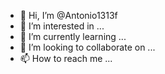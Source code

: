 - 👋 Hi, I’m @Antonio1313f
- 👀 I’m interested in ...
- 🌱 I’m currently learning ...
- 💞️ I’m looking to collaborate on ...
- 📫 How to reach me ...

<!---
Antonio1313f/Antonio1313f is a ✨ special ✨ repository because its `README.md` (this file) appears on your GitHub profile.
You can click the Preview link to take a look at your changes.
--->
